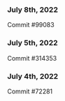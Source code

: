 ### July 8th, 2022

Commit #99083

### July 5th, 2022

Commit #314353


### July 4th, 2022

Commit #72281
